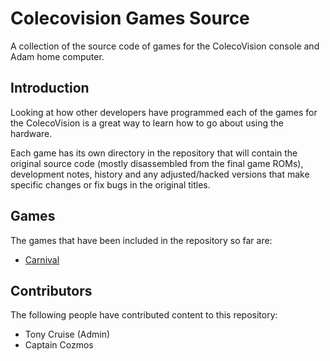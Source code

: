 # Colecovision Games Source

A collection of the source code of games for the ColecoVision console and Adam home computer.

## Introduction

Looking at how other developers have programmed each of the games for the ColecoVision is a great way to learn how to go about using the hardware.

Each game has its own directory in the repository that will contain the original source code (mostly disassembled from the final game ROMs), development notes, history and any adjusted/hacked versions that make specific changes or fix bugs in the original titles.

## Games

The games that have been included in the repository so far are:

- [Carnival](\games\Carnival\README.md)

## Contributors

The following people have contributed content to this repository:

- Tony Cruise (Admin)
- Captain Cozmos
